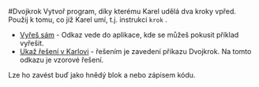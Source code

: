 #Dvojkrok
Vytvoř program, díky kterému Karel udělá dva kroky vpřed. Použij k tomu, co již Karel umí, t.j. instrukci `krok` .

- [Vyřeš sám](karel.html?Dvojkrok_zkus) - Odkaz vede do aplikace, kde se můžeš pokusit příklad vyřešit. 
- [Ukaž řešení v Karlovi](karel.html?Dvojkrok) - řešením je zavedení příkazu Dvojkrok. Na tomto odkazu je vzorové řešení.

Lze ho zavést buď jako hnědý blok a nebo zápisem kódu.


